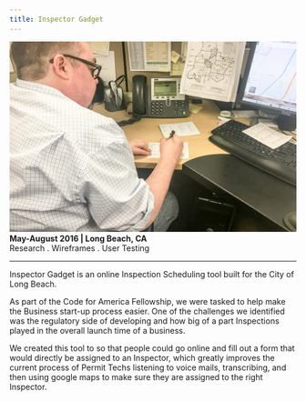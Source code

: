 ```yaml
---
title: Inspector Gadget
---
```


![Inspector Gadget](assets/img/work/inspector-gadget/inspector-gadget.jpg)
**May-August 2016 | Long Beach, CA** <br>
Research . Wireframes . User Testing <br>

---

Inspector Gadget is an online Inspection Scheduling tool built for the City of Long Beach.

As part of the Code for America Fellowship, we were tasked to help make the Business start-up process easier. One of the challenges we identified was the regulatory side of developing and how big of a part Inspections played in the overall launch time of a business.

We created this tool to so that people could go online and fill out a form that would directly be assigned to an Inspector, which greatly improves the current process of Permit Techs listening to voice mails, transcribing, and then using google maps to make sure they are assigned to the right Inspector.  
